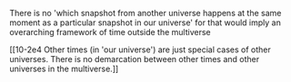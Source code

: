 There is no 'which snapshot from another universe happens at the same moment as a particular snapshot in our universe' for that would imply an overarching framework of time outside the multiverse

[[10-2e4 Other times (in 'our universe') are just special cases of other universes. There is no demarcation between other times and other universes in the multiverse.]]